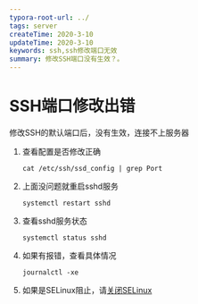```yaml
---
typora-root-url: ../
tags: server
createTime: 2020-3-10
updateTime: 2020-3-10
keywords: ssh,ssh修改端口无效
summary: 修改SSH端口没有生效？。
---
```


# SSH端口修改出错

修改SSH的默认端口后，没有生效，连接不上服务器

1. 查看配置是否修改正确

   ```shell
   cat /etc/ssh/ssd_config | grep Port
   ```

2. 上面没问题就重启sshd服务

   ```shell
   systemctl restart sshd
   ```

3. 查看sshd服务状态

   ```shell
   systemctl status sshd
   ```

4. 如果有报错，查看具体情况

   ```shell
   journalctl -xe
   ```

5. 如果是SELinux阻止，请[关闭SELinux](https://anandzhang.com/posts/os/linux/4) 